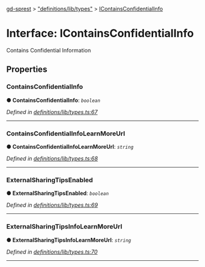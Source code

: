 [gd-sprest](../README.md) > ["definitions/lib/types"](../modules/_definitions_lib_types_.md) > [IContainsConfidentialInfo](../interfaces/_definitions_lib_types_.icontainsconfidentialinfo.md)



# Interface: IContainsConfidentialInfo


Contains Confidential Information


## Properties
<a id="containsconfidentialinfo"></a>

###  ContainsConfidentialInfo

**●  ContainsConfidentialInfo**:  *`boolean`* 

*Defined in [definitions/lib/types.ts:67](https://github.com/gunjandatta/sprest/blob/3de79f1/src/definitions/lib/types.ts#L67)*





___

<a id="containsconfidentialinfolearnmoreurl"></a>

###  ContainsConfidentialInfoLearnMoreUrl

**●  ContainsConfidentialInfoLearnMoreUrl**:  *`string`* 

*Defined in [definitions/lib/types.ts:68](https://github.com/gunjandatta/sprest/blob/3de79f1/src/definitions/lib/types.ts#L68)*





___

<a id="externalsharingtipsenabled"></a>

###  ExternalSharingTipsEnabled

**●  ExternalSharingTipsEnabled**:  *`boolean`* 

*Defined in [definitions/lib/types.ts:69](https://github.com/gunjandatta/sprest/blob/3de79f1/src/definitions/lib/types.ts#L69)*





___

<a id="externalsharingtipsinfolearnmoreurl"></a>

###  ExternalSharingTipsInfoLearnMoreUrl

**●  ExternalSharingTipsInfoLearnMoreUrl**:  *`string`* 

*Defined in [definitions/lib/types.ts:70](https://github.com/gunjandatta/sprest/blob/3de79f1/src/definitions/lib/types.ts#L70)*





___


